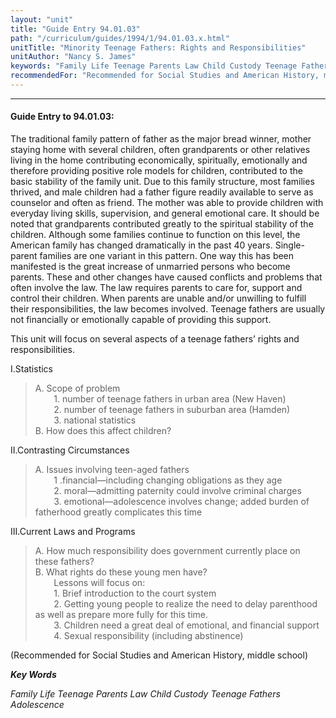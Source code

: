 ```yaml
---
layout: "unit"
title: "Guide Entry 94.01.03"
path: "/curriculum/guides/1994/1/94.01.03.x.html"
unitTitle: "Minority Teenage Fathers: Rights and Responsibilities"
unitAuthor: "Nancy S. James"
keywords: "Family Life Teenage Parents Law Child Custody Teenage Fathers Adolescence"
recommendedFor: "Recommended for Social Studies and American History, middle school"
---
```

<body>
<hr/>
<h4>
Guide Entry to 94.01.03:
</h4>
The traditional family pattern of father as the major bread winner, mother staying home with several children, often grandparents or other relatives living in the home contributing economically, spiritually, emotionally and therefore providing positive role models for children, contributed to the basic stability of the family unit. Due to this family structure, most families thrived, and male children had a father figure readily available to serve as counselor and often as friend. The mother was able to provide children with everyday living skills, supervision, and general emotional care. It should be noted that grandparents contributed greatly to the spiritual stability of the children. Although some families continue to function on this level, the American family has changed dramatically in the past 40 years. Single-parent families are one variant in this pattern. One way this has been manifested is the great increase of unmarried persons who become parents. These and other changes have caused conflicts and problems that often involve the law. The law requires parents to care for, support and control their children. When parents are unable and/or unwilling to fulfill their responsibilities, the law becomes involved. Teenage fathers are usually not financially or emotionally capable of providing this support.
<p>
This unit will focus on several aspects of a teenage fathers’ rights and responsibilities.
</p>
<p>
I.Statistics
</p>
<blockquote>
<dl>
<dt>
A. Scope of problem
<dt>
<font color="#ffffff" style="visibility:hidden;">
____
</font>
1. number of teenage fathers in urban area (New Haven)
<dt>
<font color="#ffffff" style="visibility:hidden;">
____
</font>
2. number of teenage fathers in suburban area (Hamden)
<dt>
<font color="#ffffff" style="visibility:hidden;">
____
</font>
3. national statistics
<dt>
B. How does this affect children?
</dt>
</dt>
</dt>
</dt>
</dt>
</dl>
</blockquote>
II.Contrasting Circumstances
<blockquote>
<dl>
<dt>
A. Issues involving teen-aged fathers
<dt>
<font color="#ffffff" style="visibility:hidden;">
____
</font>
1 .financial—including changing obligations as they age
<dt>
<font color="#ffffff" style="visibility:hidden;">
____
</font>
2. moral—admitting paternity could involve criminal charges
<dt>
<font color="#ffffff" style="visibility:hidden;">
____
</font>
3. emotional—adolescence involves change; added burden of fatherhood greatly complicates this time
</dt>
</dt>
</dt>
</dt>
</dl>
</blockquote>
III.Current Laws and Programs
<blockquote>
<dl>
<dt>
A. How much responsibility does government currently place on these fathers?
<dt>
B. What rights do these young men have?
<dt>
<font color="#ffffff" style="visibility:hidden;">
____
</font>
Lessons will focus on:
<dt>
<font color="#ffffff" style="visibility:hidden;">
____
</font>
1. Brief introduction to the court system
<dt>
<font color="#ffffff" style="visibility:hidden;">
____
</font>
2. Getting young people to realize the need to delay parenthood as well as prepare more fully for this time.
<dt>
<font color="#ffffff" style="visibility:hidden;">
____
</font>
3. Children need a great deal of emotional, and financial support
<dt>
<font color="#ffffff" style="visibility:hidden;">
____
</font>
4. Sexual responsibility (including abstinence)
</dt>
</dt>
</dt>
</dt>
</dt>
</dt>
</dt>
</dl>
</blockquote>
(Recommended for Social Studies and American History, middle school)
<p>
<b>
<i>
Key Words
</i>
</b>
<br/>
</p>
<p>
<i>
Family Life Teenage Parents Law Child Custody Teenage Fathers Adolescence
</i>
</p>
</body>